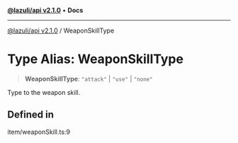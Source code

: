 [**@lazuli/api v2.1.0**](../README.md) • **Docs**

***

[@lazuli/api v2.1.0](../globals.md) / WeaponSkillType

# Type Alias: WeaponSkillType

> **WeaponSkillType**: `"attack"` \| `"use"` \| `"none"`

Type to the weapon skill.

## Defined in

item/weaponSkill.ts:9
